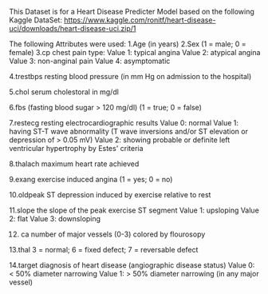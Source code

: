This Dataset is for a Heart Disease Predicter Model based on the following Kaggle DataSet:
  https://www.kaggle.com/ronitf/heart-disease-uci/downloads/heart-disease-uci.zip/1

The following Attributes were used:
1.Age (in years)
2.Sex (1 = male; 0 = female)
3.cp
  chest pain type:
    Value 1: typical angina
    Value 2: atypical angina
    Value 3: non-anginal pain
    Value 4: asymptomatic

4.trestbps
  resting blood pressure (in mm Hg on admission to the hospital)

5.chol
  serum cholestoral in mg/dl

6.fbs
  (fasting blood sugar > 120 mg/dl) (1 = true; 0 = false)

7.restecg
  resting electrocardiographic results
  Value 0: normal
  Value 1: having ST-T wave abnormality (T wave inversions and/or ST elevation or depression of > 0.05 mV)
  Value 2: showing probable or definite left ventricular hypertrophy by Estes' criteria

8.thalach
  maximum heart rate achieved

9.exang
  exercise induced angina (1 = yes; 0 = no)

10.oldpeak
  ST depression induced by exercise relative to rest

11.slope
  the slope of the peak exercise ST segment
  Value 1: upsloping
  Value 2: flat
  Value 3: downsloping

12. ca
  number of major vessels (0-3) colored by flourosopy

13.thal
  3 = normal; 6 = fixed defect; 7 = reversable defect

14.target
  diagnosis of heart disease (angiographic disease status)
  Value 0: < 50% diameter narrowing
  Value 1: > 50% diameter narrowing (in any major vessel)
